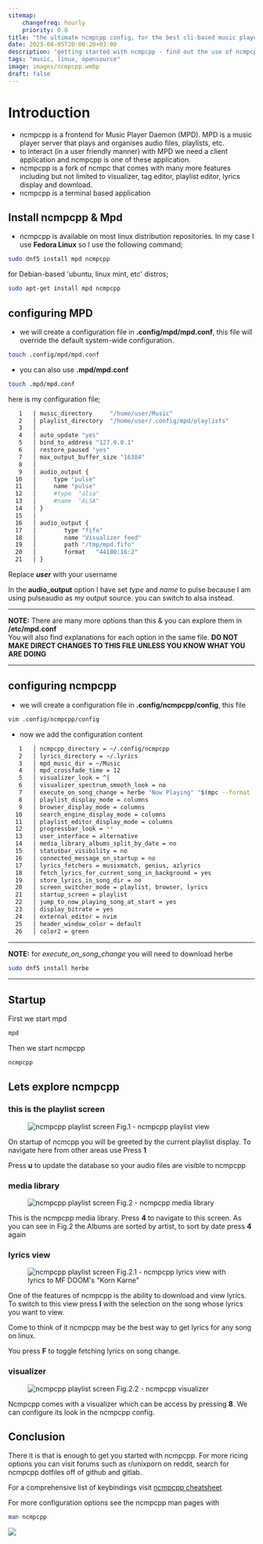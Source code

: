 ```yaml
---
sitemap:
    changefreq: hourly
    priority: 0.8
title: "the ultimate ncmpcpp config, for the best cli-based music player"
date: 2023-08-05T20:00:20+03:00
description: 'getting started with ncmpcpp - find out the use of ncmpcpp, how to configure ncmpcpp and wow your friends with this built in visualizer without cava'
tags: "music, linux, opensource"
image: images/ncmpcpp.webp
draft: false
---
```


# Introduction
- ncmpcpp is a frontend for Music Player Daemon (MPD). MPD is a music player 
  server that plays and organises audio files, playlists, etc.
- to interact (in a user friendly manner) with MPD we need a client application
and ncmpcpp is one of these application.
- ncmpcpp is a fork of ncmpc that comes with many more features including but not
limited to visualizer, tag editor, playlist editor, lyrics display and download.
- ncmpcpp is a terminal based application

## Install ncmpcpp & Mpd
- ncmpcpp is available on most linux distribution repositories. In my case I use
**Fedora Linux** so I use the following command;
```bash
sudo dnf5 install mpd ncmpcpp
``` 
for Debian-based 'ubuntu, linux mint, etc' distros;
```bash
sudo apt-get install mpd ncmpcpp
```
## configuring MPD
- we will create a configuration file in **.config/mpd/mpd.conf**, this file 
will override the default system-wide configuration.
```bash
touch .config/mpd/mpd.conf
```
- you can also use **.mpd/mpd.conf** 
```bash
touch .mpd/mpd.conf
```

here is my configuration file;
```bash
   1   | music_directory     "/home/user/Music"
   2   │ playlist_directory  "/home/user/.config/mpd/playlists"
   3   │ 
   4   │ auto_update "yes"
   5   │ bind_to_address "127.0.0.1"
   6   │ restore_paused "yes"
   7   │ max_output_buffer_size "16384"
   8   │ 
   9   │ audio_output {
  10   │     type "pulse"
  11   │     name "pulse"
  12   │     #type  "alsa"
  13   │     #name  "ALSA"
  14   │ }
  15   │ 
  16   │ audio_output {
  17   │        type "fifo"
  18   │        name "Visualizer feed"
  19   │        path "/tmp/mpd.fifo"
  20   │        format   "44100:16:2"
  21   │ }
```
Replace ***user*** with your username

In the **audio_output** option I have set *type* and *name* to pulse because I am 
using pulseaudio as my output source. you can switch to alsa instead.

---
**NOTE:** There are many more options than this & you can explore them in **/etc/mpd.conf** \
You will also find explanations for each option in the same file. 
**DO NOT MAKE DIRECT CHANGES TO THIS FILE UNLESS YOU KNOW WHAT YOU ARE DOING**

---

## configuring ncmpcpp
- we will create a configuration file in **.config/ncmpcpp/config**, this file 

```bash
vim .config/ncmpcpp/config
```

- now we add the configuration content
```bash
   1   │ ncmpcpp_directory = ~/.config/ncmpcpp
   2   │ lyrics_directory = ~/.lyrics
   3   │ mpd_music_dir = ~/Music
   4   │ mpd_crossfade_time = 12
   5   │ visualizer_look = ^|
   6   │ visualizer_spectrum_smooth_look = no 
   7   │ execute_on_song_change = herbe "Now Playing" "$(mpc --format '%title% \n%artist% - %album%' current)" 
   8   │ playlist_display_mode = columns
   9   │ browser_display_mode = columns
  10   │ search_engine_display_mode = columns
  11   │ playlist_editor_display_mode = columns
  12   │ progressbar_look = **
  13   │ user_interface = alternative
  14   │ media_library_albums_split_by_date = no
  15   │ statusbar_visibility = no
  16   │ connected_message_on_startup = no
  17   │ lyrics_fetchers = musixmatch, genius, azlyrics
  18   │ fetch_lyrics_for_current_song_in_background = yes
  19   │ store_lyrics_in_song_dir = no 
  20   │ screen_switcher_mode = playlist, browser, lyrics
  21   │ startup_screen = playlist
  22   │ jump_to_now_playing_song_at_start = yes
  23   │ display_bitrate = yes
  24   │ external_editor = nvim
  25   │ header_window_color = default
  26   │ color2 = green
```

---
**NOTE:** for *execute_on_song_change* you will need to download herbe 
```bash
sudo dnf5 install herbe
```
---

## Startup 
First we start mpd
```bash
mpd
```
Then we start ncmpcpp
```bash
ncmpcpp
```

## Lets explore ncmpcpp
### this is the playlist screen
<figure>
<img src="/images/ncmpcpp_current_playlist.webp" width="cover" alt="ncmpcpp playlist screen">
<figcation>Fig.1 - ncmpcpp playlist view</figcation>
</figure>

On startup of ncmcpp you will be greeted by the current playlist display. To navigate 
here from other areas use Press **1**

Press **u** to update the database so your audio files are visible to ncmpcpp

### media library
<figure>
<img src="/images/ncmpcpp_media_lib.webp" width="cover" alt="ncmpcpp playlist screen">
<figcation>Fig.2 - ncmpcpp media library</figcation>
</figure>

This is the ncmpcpp media library. Press **4** to navigate to this screen.
As you can see in Fig.2 the Albums are sorted by artist, to sort by date press
**4** again

### lyrics view
<figure>
<img src="/images/ncmpcpp_lyrics.webp" width="cover" alt="ncmpcpp playlist screen">
<figcation>Fig.2.1 - ncmpcpp lyrics view with lyrics to MF DOOM's "Korn Karne"</figcation>
</figure>

One of the features of ncmpcpp is the ability to download and view lyrics. To switch
to this view press **l** with the selection on the song whose lyrics you want to 
view.

Come to think of it ncmpcpp may be the best way to get lyrics for any song on linux.

You press **F** to toggle fetching lyrics on song change.


### visualizer
<figure>
<img src="/images/ncmpcpp_visualizer.webp" width="cover" alt="ncmpcpp playlist screen">
<figcation>Fig.2.2 - ncmpcpp visualizer</figcation>
</figure>

Ncmpcpp comes with a visualizer which can be access by pressing **8**. We can configure
its look in the ncmpcpp config.



## Conclusion
There it is that is enough to get you started with ncmpcpp. For more ricing options
you can visit forums such as r/unixporn on reddit, search for ncmpcpp dotfiles
off of github and gitlab.

For a comprehensive list of keybindings visit [ncmpcpp cheatsheet]("https://pkgbuild.com/~jelle/ncmpcpp/")

For more configuration options see the ncmpcpp man pages with 
```bash
man ncmpcpp
```

<a href="https://www.buymeacoffee.com/lapjo"><img src="https://img.buymeacoffee.com/button-api/?text=Buy me a beer&emoji=🍺&slug=lapjo&button_colour=FFDD00&font_colour=000000&font_family=Cookie&outline_colour=000000&coffee_colour=ffffff" /> </a> <br>
